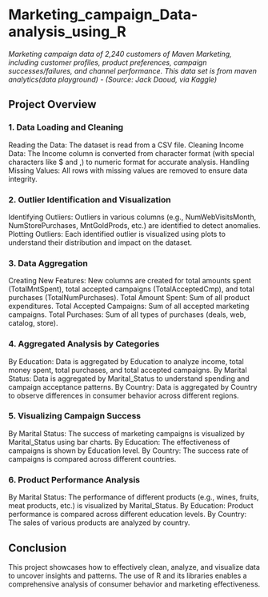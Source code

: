# Marketing_campaign_Data-analysis_using_R
_Marketing campaign data of 2,240 customers of Maven Marketing, including customer profiles, product preferences, campaign successes/failures, and channel performance. This data set is from maven analytics(data playground) - (Source: Jack Daoud, via Kaggle)_

## Project Overview
### 1. Data Loading and Cleaning
Reading the Data: The dataset is read from a CSV file.
Cleaning Income Data: The Income column is converted from character format (with special characters like $ and ,) to numeric format for accurate analysis.
Handling Missing Values: All rows with missing values are removed to ensure data integrity.
### 2. Outlier Identification and Visualization
Identifying Outliers: Outliers in various columns (e.g., NumWebVisitsMonth, NumStorePurchases, MntGoldProds, etc.) are identified to detect anomalies.
Plotting Outliers: Each identified outlier is visualized using plots to understand their distribution and impact on the dataset.
### 3. Data Aggregation
Creating New Features: New columns are created for total amounts spent (TotalMntSpent), total accepted campaigns (TotalAcceptedCmp), and total purchases (TotalNumPurchases).
Total Amount Spent: Sum of all product expenditures.
Total Accepted Campaigns: Sum of all accepted marketing campaigns.
Total Purchases: Sum of all types of purchases (deals, web, catalog, store).
### 4. Aggregated Analysis by Categories
By Education: Data is aggregated by Education to analyze income, total money spent, total purchases, and total accepted campaigns.
By Marital Status: Data is aggregated by Marital_Status to understand spending and campaign acceptance patterns.
By Country: Data is aggregated by Country to observe differences in consumer behavior across different regions.
### 5. Visualizing Campaign Success
By Marital Status: The success of marketing campaigns is visualized by Marital_Status using bar charts.
By Education: The effectiveness of campaigns is shown by Education level.
By Country: The success rate of campaigns is compared across different countries.
### 6. Product Performance Analysis
By Marital Status: The performance of different products (e.g., wines, fruits, meat products, etc.) is visualized by Marital_Status.
By Education: Product performance is compared across different education levels.
By Country: The sales of various products are analyzed by country.
## Conclusion
This project showcases how to effectively clean, analyze, and visualize data to uncover insights and patterns. The use of R and its libraries enables a comprehensive analysis of consumer behavior and marketing effectiveness.
